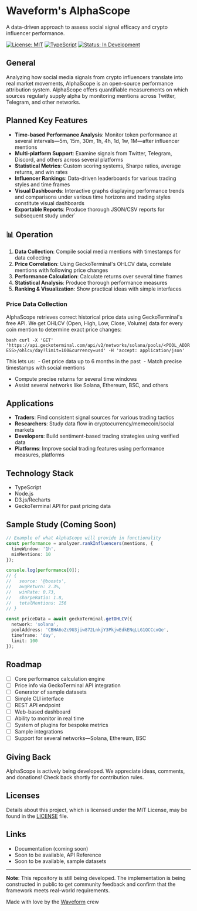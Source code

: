 # Waveform's AlphaScope

A data-driven approach to assess social signal efficacy and crypto influencer performance.

[![License: MIT](https://img.shields.io/badge/License-MIT-yellow.svg)](https://opensource.org/licenses/MIT)
[![TypeScript](https://img.shields.io/badge/TypeScript-5.0-blue)](https://www.typescriptlang.org/)
[![Status: In Development](https://img.shields.io/badge/Status-In%20Development-orange)](https://github.com/yourusername/alphascope)

## General

Analyzing how social media signals from crypto influencers translate into real market movements, AlphaScope is an open-source performance attribution system. AlphaScope offers quantifiable measurements on which sources regularly supply alpha by monitoring mentions across Twitter, Telegram, and other networks.

## Planned Key Features

- **Time-based Performance Analysis**: Monitor token performance at several intervals—5m, 15m, 30m, 1h, 4h, 1d, 1w, 1M—after influencer mentions
- **Multi-platform Support**: Examine signals from Twitter, Telegram, Discord, and others across several platforms
- **Statistical Metrics**: Custom scoring systems, Sharpe ratios, average returns, and win rates
- **Influencer Rankings**: Data-driven leaderboards for various trading styles and time frames
- **Visual Dashboards**: Interactive graphs displaying performance trends and comparisons under various time horizons and trading styles constitute visual dashboards
- **Exportable Reports**: Produce thorough JSON/CSV reports for subsequent study under`

## 📊 Operation

1. **Data Collection**: Compile social media mentions with timestamps for data collecting
2. **Price Correlation**: Using GeckoTerminal's OHLCV data, correlate mentions with following price changes
3. **Performance Calculation**: Calculate returns over several time frames
4. **Statistical Analysis**: Produce thorough performance measures
5. **Ranking & Visualization**: Show practical ideas with simple interfaces

### Price Data Collection

AlphaScope retrieves correct historical price data using GeckoTerminal's free API. We get OHLCV (Open, High, Low, Close, Volume) data for every coin mention to determine exact price changes:

```bash curl -X 'GET' 'https://api.geckoterminal.com/api/v2/networks/solana/pools/<POOL_ADDRESS>/ohlcv/day?limit=100&currency=usd' -H 'accept: application/json'```

This lets us: 
- Get price data up to 6 months in the past 
- Match precise timestamps with social mentions
- Compute precise returns for several time windows
- Assist several networks like Solana, Ethereum, BSC, and others

## Applications

- **Traders**: Find consistent signal sources for various trading tactics
- **Researchers**: Study data flow in cryptocurrency/memecoin/social markets
- **Developers**: Build sentiment-based trading strategies using verified data
- **Platforms**: Improve social trading features using performance measures, platforms

## Technology Stack

- TypeScript
- Node.js
- D3.js/Recharts
- GeckoTerminal API for past pricing data

## Sample Study (Coming Soon)

```typescript
// Example of what AlphaScope will provide in functionality
const performance = analyzer.rankInfluencers(mentions, {
  timeWindow: '1h',
  minMentions: 10
});

console.log(performance[0]);
// {
//   source: '@boosts',
//   avgReturn: 2.3%,
//   winRate: 0.73,
//   sharpeRatio: 1.8,
//   totalMentions: 156
// }

const priceData = await geckoTerminal.getOHLCV({
  network: 'solana',
  poolAddress: 'CBHA6oZc9U3jiw872LnkjY3PkjwEdkENqLLG1QCCcxQe',
  timeframe: 'day',
  limit: 100
});
```

## Roadmap

- [ ] Core performance calculation engine 
- [ ] Price info via GeckoTerminal API integration 
- [ ] Generator of sample datasets 
- [ ] Simple CLI interface 
- [ ] REST API endpoint 
- [ ] Web-based dashboard 
- [ ] Ability to monitor in real time 
- [ ] System of plugins for bespoke metrics 
- [ ] Sample integrations 
- [ ] Support for several networks—Solana, Ethereum, BSC

## Giving Back

AlphaScope is actively being developed. We appreciate ideas, comments, and donations! Check back shortly for contribution rules.

## Licenses

Details about this project, which is licensed under the MIT License, may be found in the [LICENSE](LICENSE) file.

## Links

- Documentation (coming soon)
- Soon to be available, API Reference
- Soon to be available, sample datasets

--- 

**Note**: This repository is still being developed. The implementation is being constructed in public to get community feedback and confirm that the framework meets real-world requirements.

Made with love by the [Waveform](https://waveform.finance) crew
